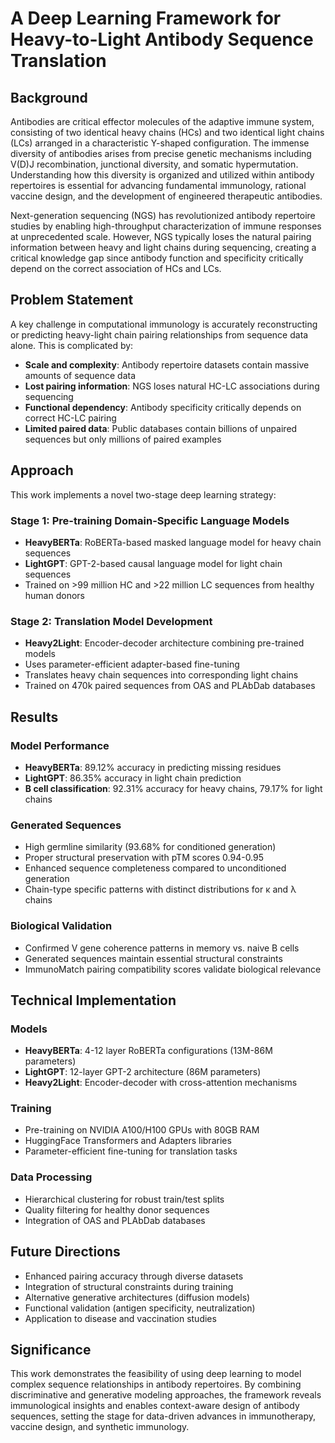 # A Deep Learning Framework for Heavy-to-Light Antibody Sequence Translation

## Background

Antibodies are critical effector molecules of the adaptive immune system, consisting of two identical heavy chains (HCs) and two identical light chains (LCs) arranged in a characteristic Y-shaped configuration. The immense diversity of antibodies arises from precise genetic mechanisms including V(D)J recombination, junctional diversity, and somatic hypermutation. Understanding how this diversity is organized and utilized within antibody repertoires is essential for advancing fundamental immunology, rational vaccine design, and the development of engineered therapeutic antibodies.

Next-generation sequencing (NGS) has revolutionized antibody repertoire studies by enabling high-throughput characterization of immune responses at unprecedented scale. However, NGS typically loses the natural pairing information between heavy and light chains during sequencing, creating a critical knowledge gap since antibody function and specificity critically depend on the correct association of HCs and LCs.

## Problem Statement

A key challenge in computational immunology is accurately reconstructing or predicting heavy-light chain pairing relationships from sequence data alone. This is complicated by:

- **Scale and complexity**: Antibody repertoire datasets contain massive amounts of sequence data
- **Lost pairing information**: NGS loses natural HC-LC associations during sequencing
- **Functional dependency**: Antibody specificity critically depends on correct HC-LC pairing
- **Limited paired data**: Public databases contain billions of unpaired sequences but only millions of paired examples

## Approach

This work implements a novel two-stage deep learning strategy:

### Stage 1: Pre-training Domain-Specific Language Models
- **HeavyBERTa**: RoBERTa-based masked language model for heavy chain sequences
- **LightGPT**: GPT-2-based causal language model for light chain sequences
- Trained on >99 million HC and >22 million LC sequences from healthy human donors

### Stage 2: Translation Model Development
- **Heavy2Light**: Encoder-decoder architecture combining pre-trained models
- Uses parameter-efficient adapter-based fine-tuning
- Translates heavy chain sequences into corresponding light chains
- Trained on 470k paired sequences from OAS and PLAbDab databases

## Results

### Model Performance
- **HeavyBERTa**: 89.12% accuracy in predicting missing residues
- **LightGPT**: 86.35% accuracy in light chain prediction
- **B cell classification**: 92.31% accuracy for heavy chains, 79.17% for light chains

### Generated Sequences
- High germline similarity (93.68% for conditioned generation)
- Proper structural preservation with pTM scores 0.94-0.95
- Enhanced sequence completeness compared to unconditioned generation
- Chain-type specific patterns with distinct distributions for κ and λ chains

### Biological Validation
- Confirmed V gene coherence patterns in memory vs. naive B cells
- Generated sequences maintain essential structural constraints
- ImmunoMatch pairing compatibility scores validate biological relevance

## Technical Implementation

### Models
- **HeavyBERTa**: 4-12 layer RoBERTa configurations (13M-86M parameters)
- **LightGPT**: 12-layer GPT-2 architecture (86M parameters)
- **Heavy2Light**: Encoder-decoder with cross-attention mechanisms

### Training
- Pre-training on NVIDIA A100/H100 GPUs with 80GB RAM
- HuggingFace Transformers and Adapters libraries
- Parameter-efficient fine-tuning for translation tasks

### Data Processing
- Hierarchical clustering for robust train/test splits
- Quality filtering for healthy donor sequences
- Integration of OAS and PLAbDab databases

## Future Directions

- Enhanced pairing accuracy through diverse datasets
- Integration of structural constraints during training
- Alternative generative architectures (diffusion models)
- Functional validation (antigen specificity, neutralization)
- Application to disease and vaccination studies

## Significance

This work demonstrates the feasibility of using deep learning to model complex sequence relationships in antibody repertoires. By combining discriminative and generative modeling approaches, the framework reveals immunological insights and enables context-aware design of antibody sequences, setting the stage for data-driven advances in immunotherapy, vaccine design, and synthetic immunology.
